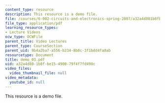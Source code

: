 ```yaml
---
content_type: resource
description: This resource is a demo file.
file: /courses/6-002-circuits-and-electronics-spring-2007/a32a4d801b8fbe15490079f4f7fd498c_demo_03.pdf
file_type: application/pdf
learning_resource_types:
- Lecture Videos
ocw_type: OCWFile
parent_title: Video Lectures
parent_type: CourseSection
parent_uid: 9b4a2ba7-a556-b234-8b0c-3f1bdd4fa8ab
resourcetype: Document
title: demo_03.pdf
uid: a32a4d80-1b8f-be15-4900-79f4f7fd498c
video_files:
  video_thumbnail_file: null
video_metadata:
  youtube_id: null
---
```

This resource is a demo file.

